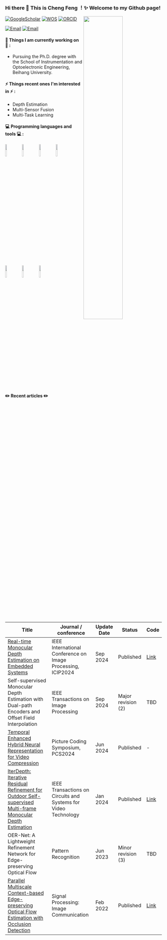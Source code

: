 ### Hi there 👋 This is Cheng Feng ！✨ Welcome to my Github page!
<img width="50%" align="right" src="https://github-readme-stats.vercel.app/api?username=Ecalpal&show_icons=true&hide_border=true" />

[![GoogleScholar](https://img.shields.io/badge/-GoogleScholar-blue?style=flat&logo=GoogleScholar&logoColor=white)](https://scholar.google.com/citations?hl=en&user=7DWAC44AAAAJ)
[![WOS](https://img.shields.io/badge/-WOS-blueviolet?style=flat&logo=GoogleScholar&logoColor=white)](https://www.webofscience.com/wos/author/record/38693185)
[![ORCID](https://img.shields.io/badge/-ORCID-brightgreen?style=flat&logo=ORCID&logoColor=white)](https://orcid.org/0000-0001-5941-1240)

[![Email](https://img.shields.io/badge/Email-BUAA-blue?style=flat&logo=Gmail&logoColor=white)](mailto:fengcheng@buaa.edu.cn)
[![Email](https://img.shields.io/badge/Email-163-red?style=flat&logo=Gmail&logoColor=white)](mailto:fengcheng00016@163.com)
 

 
<!-- <img align="right" alt="img" src="https://github.com/zhanglina94/zhanglina94/blob/main/img/pic.jpg" width="50%" height="auto" /> -->
 
 
#### 🌱 Things I am currently working on 🌱 : 
- Pursuing the Ph.D. degree with the School of Instrumentation and Optoelectronic Engineering, Beihang University.
 
 
#### ⚡ Things recent ones I'm interested in ⚡ : 
- Depth Estimation
- Multi-Sensor Fusion
- Multi-Task Learning

#### :computer: Programming languages and tools :computer: : 
<p>
<code><img width="10%" src="https://www.vectorlogo.zone/logos/ubuntu/ubuntu-ar21.svg"></code>
<code><img width="10%" src="https://www.vectorlogo.zone/logos/python/python-ar21.svg"></code>
<code><img width="10%" src="https://www.vectorlogo.zone/logos/visualstudio_code/visualstudio_code-ar21.svg"></code>
<code><img width="10%" src="https://www.vectorlogo.zone/logos/opencv/opencv-ar21.svg"></code>
<code><img width="10%" src="https://www.vectorlogo.zone/logos/pytorch/pytorch-ar21.svg"></code>
<code><img width="10%" src="https://www.vectorlogo.zone/logos/tensorflow/tensorflow-ar21.svg"></code>
<code><img width="10%" src="https://www.vectorlogo.zone/logos/qtio/qtio-ar21.svg"></code>
</p>

#### ✏️ Recent articles ✏️

| Title | Journal / conference | Update Date | Status | Code |
| ----- | -------------------- | ----------- | ------ | ---- |
| [Real-time Monocular Depth Estimation on Embedded Systems](https://ieeexplore.ieee.org/document/10648152) | IEEE International Conference on Image Processing, ICIP2024 | Sep 2024 | Published | [Link](https://github.com/Ecalpal/RT-MonoDepth) |
| Self-supervised Monocular Depth Estimation with Dual-path Encoders and Offset Field Interpolation | IEEE Transactions on Image Processing | Sep 2024 | Major revision (2) | TBD |
| [Temporal Enhanced Hybrid Neural Representation for Video Compression](https://ieeexplore.ieee.org/document/10566352) | Picture Coding Symposium, PCS2024 | Jun 2024 | Published | - |
| [IterDepth: Iterative Residual Refinement for Outdoor Self-supervised Multi-frame Monocular Depth Estimation](https://ieeexplore.ieee.org/document/10147244) | IEEE Transactions on Circuits and Systems for Video Technology | Jan 2024 | Published | [Link](https://github.com/Ecalpal/IterDepth) |
| OER-Net: A Lightweight Refinement Network for Edge-preserving Optical Flow | Pattern Recognition| Jun 2023 | Minor revision (3) | TBD |
| [Parallel Multiscale Context-based Edge-preserving Optical Flow Estimation with Occlusion Detection](https://www.sciencedirect.com/science/article/abs/pii/S0923596521002770) | Signal Processing: Image Communication | Feb 2022 | Published | [Link](https://github.com/PCwenyue/PMC-PWC)|

<!-- - If you want to know more, please refer to the my [website](https://ecalpal.github.io). 🚀 *coming soon* -->
